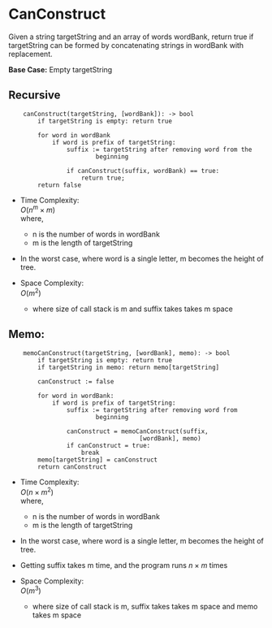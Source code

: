 # CanConstruct

Given a string targetString and an array of words wordBank, return true if  
targetString can be formed by concatenating strings in wordBank with  
replacement.

**Base Case:** Empty targetString

## Recursive 
```
    canConstruct(targetString, [wordBank]): -> bool
        if targetString is empty: return true

        for word in wordBank
            if word is prefix of targetString:
                suffix := targetString after removing word from the 
                        beginning

                if canConstruct(suffix, wordBank) == true:
                    return true;
        return false
```
- Time Complexity:  
    $O(n^m\times m)$  
    where,
    - n is the number of words in wordBank
    - m is the length of targetString
- In the worst case, where word is a single letter, m becomes the height of  
    tree.

- Space Complexity:    
    $O(m^2)$  
    - where size of call stack is m and suffix takes takes m space

## Memo:
```
    memoCanConstruct(targetString, [wordBank], memo): -> bool
        if targetString is empty: return true
        if targetString in memo: return memo[targetString]

        canConstruct := false

        for word in wordBank:
            if word is prefix of targetString:
                suffix := targetString after removing word from  
                        beginning
                
                canConstruct = memoCanConstruct(suffix,  
                                    [wordBank], memo)
                if canConstruct = true:
                    break
        memo[targetString] = canConstruct
        return canConstruct

```

- Time Complexity:  
    $O(n \times m^2)$  
    where,
    - n is the number of words in wordBank
    - m is the length of targetString
- In the worst case, where word is a single letter, m becomes the height of  
    tree.
- Getting suffix takes m time, and the program runs $n \times m$ times

- Space Complexity:    
    $O(m^3)$  
    - where size of call stack is m, suffix takes takes m space and memo  
        takes m space